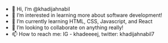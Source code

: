 - 👋 Hi, I’m @khadijahnabil
- 👀 I’m interested in learning more about software development!
- 🌱 I’m currently learning HTML, CSS, Javascript, and React
- 💞️ I’m looking to collaborate on anything really!
- 📫 How to reach me: IG - khadeeeej, twitter: khadijahnabil7
